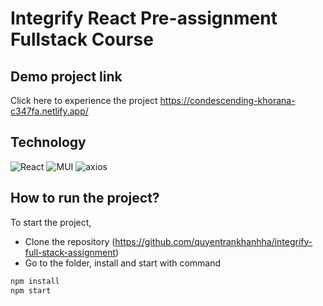 # Integrify React Pre-assignment Fullstack Course

## Demo project link

Click here to experience the project https://condescending-khorana-c347fa.netlify.app/

## Technology

![React](https://img.shields.io/badge/ReactJs-17.0.2-blue) ![MUI](https://img.shields.io/badge/MUI-5.5.1-9cf) ![axios](https://img.shields.io/badge/axios-0.26.1-red)

## How to run the project?

To start the project,

- Clone the repository (https://github.com/quyentrankhanhha/integrify-full-stack-assignment)
- Go to the folder, install and start with command

```bash
npm install
npm start
```
